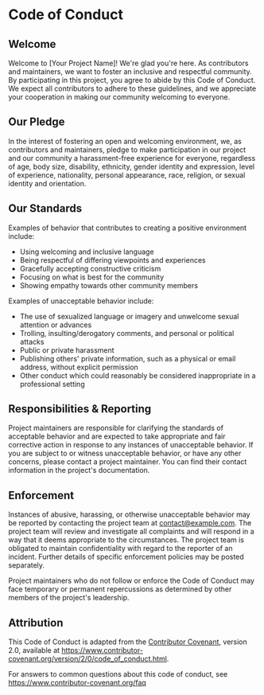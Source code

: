 # Code of Conduct

## Welcome

Welcome to [Your Project Name]! We're glad you're here. As contributors and maintainers, we want to foster an inclusive and respectful community. By participating in this project, you agree to abide by this Code of Conduct. We expect all contributors to adhere to these guidelines, and we appreciate your cooperation in making our community welcoming to everyone.

## Our Pledge

In the interest of fostering an open and welcoming environment, we, as contributors and maintainers, pledge to make participation in our project and our community a harassment-free experience for everyone, regardless of age, body size, disability, ethnicity, gender identity and expression, level of experience, nationality, personal appearance, race, religion, or sexual identity and orientation.

## Our Standards

Examples of behavior that contributes to creating a positive environment include:

- Using welcoming and inclusive language
- Being respectful of differing viewpoints and experiences
- Gracefully accepting constructive criticism
- Focusing on what is best for the community
- Showing empathy towards other community members

Examples of unacceptable behavior include:

- The use of sexualized language or imagery and unwelcome sexual attention or advances
- Trolling, insulting/derogatory comments, and personal or political attacks
- Public or private harassment
- Publishing others' private information, such as a physical or email address, without explicit permission
- Other conduct which could reasonably be considered inappropriate in a professional setting

## Responsibilities & Reporting

Project maintainers are responsible for clarifying the standards of acceptable behavior and are expected to take appropriate and fair corrective action in response to any instances of unacceptable behavior. If you are subject to or witness unacceptable behavior, or have any other concerns, please contact a project maintainer. You can find their contact information in the project's documentation.

## Enforcement

Instances of abusive, harassing, or otherwise unacceptable behavior may be reported by contacting the project team at [contact@example.com](mailto:contact@example.com). The project team will review and investigate all complaints and will respond in a way that it deems appropriate to the circumstances. The project team is obligated to maintain confidentiality with regard to the reporter of an incident. Further details of specific enforcement policies may be posted separately.

Project maintainers who do not follow or enforce the Code of Conduct may face temporary or permanent repercussions as determined by other members of the project's leadership.

## Attribution

This Code of Conduct is adapted from the [Contributor Covenant](https://www.contributor-covenant.org/version/2/0/code_of_conduct.html), version 2.0, available at https://www.contributor-covenant.org/version/2/0/code_of_conduct.html.

For answers to common questions about this code of conduct, see https://www.contributor-covenant.org/faq

